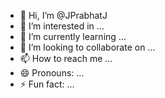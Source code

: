 - 👋 Hi, I’m @JPrabhatJ
- 👀 I’m interested in ...
- 🌱 I’m currently learning ...
- 💞️ I’m looking to collaborate on ...
- 📫 How to reach me ...
- 😄 Pronouns: ...
- ⚡ Fun fact: ...

<!---
JPrabhatJ/JPrabhatJ is a ✨ special ✨ repository because its `README.md` (this file) appears on your GitHub profile.
You can click the Preview link to take a look at your changes.
--->
